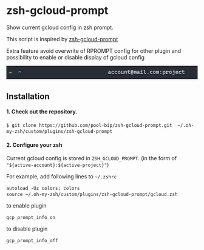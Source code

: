# zsh-gcloud-prompt
Show current gcloud config in zsh prompt.

This script is inspired by [zsh-gcloud-prompt](https://github.com/ocadaruma/zsh-gcloud-prompt)

Extra feature avoid overwrite of RPROMPT config for other plugin and possibility to enable or disable display of gcloud config

![capture](capture.png)

## Installation

#### 1. Check out the repository.

```
$ git clone https://github.com/pool-bip/zsh-gcloud-prompt.git  ~/.oh-my-zsh/custom/plugins/zsh-gcloud-prompt
```

#### 2. Configure your zsh

Current gcloud config is stored in `ZSH_GCLOUD_PROMPT`. (in the form of `"${active-account}:${active-project}"`)

For example, add following lines to `~/.zshrc`

```
autoload -Uz colors; colors
source ~/.oh-my-zsh/custom/plugins/zsh-gcloud-prompt/gcloud.zsh
```

to enable plugin

```
gcp_prompt_info_on
```


to disable plugin

```
gcp_prompt_info_off
```